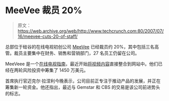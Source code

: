 # MeeVee 裁员 20%

> 原文：<https://web.archive.org/web/http://www.techcrunch.com:80/2007/07/16/meevee-cuts-20-of-staff/>

总部位于硅谷的在线电视初创公司 [MeeVee](https://web.archive.org/web/20211207021015/http://www.crunchbase.com/company/meevee) 已经裁员约 20%，其中包括三名高管。裁员主要集中在财务、销售和营销部门，27 名员工仍留在公司。

MeeVeee 是一个[在线电视指南](https://web.archive.org/web/20211207021015/http://www.beta.techcrunch.com/2006/07/30/overview-the-end-of-paper-tv-guides/)，最近开始[将视频内容](https://web.archive.org/web/20211207021015/http://www.beta.techcrunch.com/2007/02/15/meevee-integrates-online-video-with-tv-listings/)直接整合到网站中。他们已经在两轮风险投资中筹集了 1450 万美元。

首席执行官迈克尔·拉涅利今晚表示，公司目前正专注于推动产品的发展，并正在筹集新一轮资金。他还指出，最近与 Gemstar 和 CBS 的交易是该公司前进势头的标志。